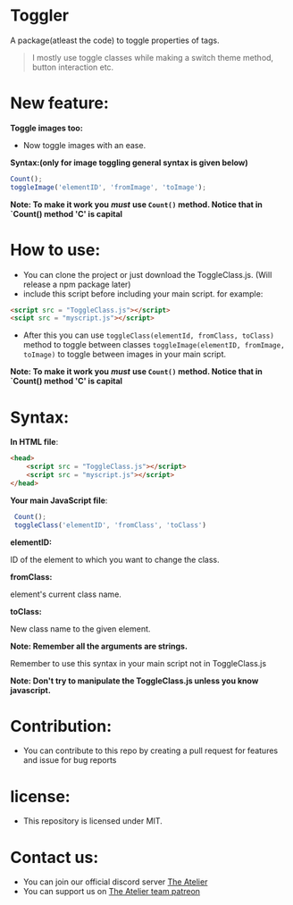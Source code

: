 # Toggler
A package(atleast the code) to toggle properties of tags.

> I mostly use toggle classes while making a switch theme method, button interaction etc.

# New feature:

**Toggle images too:**

- Now toggle images with an ease.

**Syntax:(only for image toggling general syntax is given below)**

```js 
Count();
toggleImage('elementID', 'fromImage', 'toImage');
```

**Note: To make it work you** ***must*** **use `Count()` method. Notice that in `Count() method 'C' is capital** 

# How to use:
- You can clone the project or just download the ToggleClass.js. (Will release a npm package later)
- include this script before including your main script.
for example:
```html
<script src = "ToggleClass.js"></script>
<scipt src = "myscript.js"></script>
```
- After this you can use `toggleClass(elementId, fromClass, toClass)` method to toggle between classes `toggleImage(elementID, fromImage, toImage)` to toggle between images in your main script.

**Note: To make it work you** ***must*** **use `Count()` method. Notice that in `Count() method 'C' is capital** 

# Syntax:
**In HTML file**:
```html
<head>
    <script src = "ToggleClass.js"></script>
    <script src = "myscript.js"></script>
</head>
```
**Your main JavaScript file**:
```js
 Count();
 toggleClass('elementID', 'fromClass', 'toClass')
```

**elementID:**

ID of the element to which you want to change the class.

**fromClass:**

element's current class name.

**toClass:**

New class name to the given element.

**Note: Remember all the arguments are strings.**

Remember to use this syntax in your main script not in ToggleClass.js

**Note: Don't try to manipulate the ToggleClass.js unless you know javascript.**
# Contribution:
- You can contribute to this repo by creating a pull request for features and issue for bug reports

# license:
- This repository is licensed under MIT.

# Contact us:
- You can join our official discord server [The Atelier](https://discord.gg/6Mcy5NpSpH)
- You can support us on [The Atelier team patreon](https://www.patreon.com/the_Atelier)
